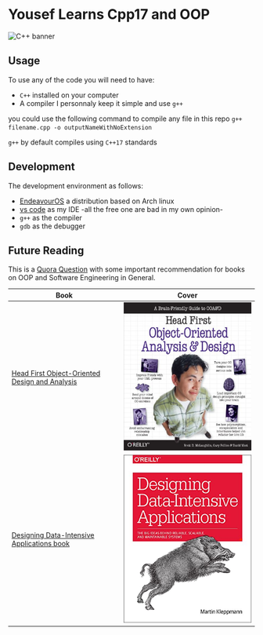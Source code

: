 # Yousef Learns Cpp17 and OOP

![C++ banner](./assets/banner.png)

## Usage

To use any of the code you will need to have:

- `C++` installed on your computer
- A compiler I personnaly keep it simple and use `g++`

you could use the following command to compile any file in this repo `g++ filename.cpp -o outputNameWithNoExtension`

`g++` by default compiles using `C++17` standards

## Development

The development environment as follows:

- [EndeavourOS](https://endeavouros.com/) a distribution based on Arch linux
- [vs code](https://code.visualstudio.com/) as my IDE -all the free one are bad in my own opinion-
- `g++` as the compiler
- `gdb` as the debugger

## Future Reading

This is a [Quora Question](https://www.quora.com/Which-is-the-best-book-to-learn-the-concepts-of-object-oriented-programming/answer/Edson-Soares-29?ch=10&share=48be4029&srid=K5A9H#_=_) with some important recommendation for books on OOP and Software Engineering in General.

| Book                                           | Cover                                |
|------------------------------------------------|--------------------------------------|
|[Head First Object-Oriented Design and Analysis](https://www.amazon.com/Head-First-Object-Oriented-Analysis-Design/dp/0596008678) | ![Book Cover](./assets/HeadFirst_OOP.jpg) |
| [Designing Data-Intensive Applications book](https://www.amazon.com/Designing-Data-Intensive-Applications-Reliable-Maintainable/dp/1449373321) | ![Cover](./assets/Data_Integsives.jpg)|

